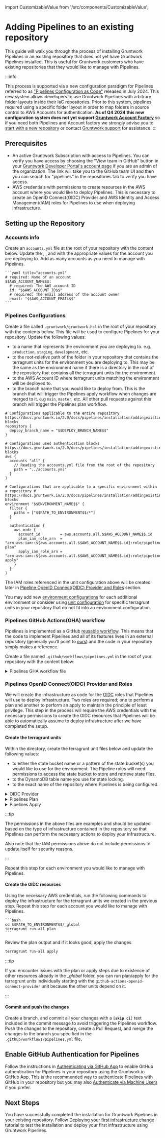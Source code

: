 import CustomizableValue from '/src/components/CustomizableValue';

# Adding Pipelines to an existing repository

This guide will walk you through the process of installing Gruntwork Pipelines in an existing repository that does not yet have Gruntwork Pipelines installed. This is useful for Gruntwork customers who have existing repositories that they would like to manage with Pipelines.

:::info

This process is supported via a new configuration paradigm for Pipelines referred to as ["Pipelines Configuration as Code"](/2.0/reference/pipelines/configurations-as-code) released in July 2024. This new system allows developers to use Gruntwork Pipelines with arbitrary folder layouts inside their IaC repositories. Prior to this system, pipelines required using a specific folder layout in order to map folders in source control to AWS Accounts for authentication. **As of Q4 2024 this new configuration system does not yet support [Gruntwork Account Factory](https://docs.gruntwork.io/2.0/docs/accountfactory/concepts/)** so if you need both Pipelines and Account factory we strongly advise you to [start with a new repository](/2.0/docs/pipelines/installation/addingnewrepo) or contact [Gruntwork support](/support) for assistance.
:::

## Prerequisites

- An active Gruntwork Subscription with access to Pipelines. You can verify you have access by choosing the "View team in GitHub" button in your [Gruntwork Developer Portal's account page](https://app.gruntwork.io/account) if you are an admin of the organization. The link will take you to the GitHub team UI and then you can search for "pipelines" in the repositories tab to verify you have access.
- AWS credentials with permissions to create resources in the AWS account where you would like to deploy Pipelines. This is necessary to create an OpenID Connect(OIDC) Provider and AWS Identity and Access Management(IAM) roles for Pipelines to use when deploying infrastructure.

## Setting up the Repository

### Accounts info

Create an `accounts.yml` file at the root of your repository with the content below. Update the <CustomizableValue id="AWS_ACCOUNT_NAME" />, <CustomizableValue id="AWS_ACCOUNT_ID" />, and <CustomizableValue id="AWS_ACCOUNT_EMAIL" /> with the appropriate values for the account you are deploying to. Add as many accounts as you need to manage with Pipelines.

    ```yaml title="accounts.yml"
    # required: Name of an account
    $$AWS_ACCOUNT_NAME$$:
      # required: The AWS account ID
      id: "$$AWS_ACCOUNT_ID$$"
      # required: The email address of the account owner
      email: "$$AWS_ACCOUNT_EMAIL$$"
    ```

### Pipelines Configurations

Create a file called `.gruntwork/gruntwork.hcl` in the root of your repository with the contents below. This file will be used to configure Pipelines for your repository. Update the following values:

- <CustomizableValue id="ENVIRONMENT_NAME" /> to a name that represents the environment you are deploying to. e.g. `production`, `staging`, `development`, etc.
- <CustomizableValue id="PATH_TO_ENVIRONMENT" /> to the root-relative path of the folder in your repository that contains the terragrunt units for the environment you are deploying to. This may be the same as the environment name if there is a directory in the root of the repository that contains all the terragrunt units for the environment.
- <CustomizableValue id="AWS_ACCOUNT_ID" /> to the AWS Account ID where terragrunt units matching the environment will be deployed to.
- <CustomizableValue id="DEPLOY_BRANCH_NAME" /> to the branch name that you would like to deploy from. This is the branch that will trigger the Pipelines apply workflow when changes are merged to it. e.g `main`, `master`, etc. All other pull requests against this branch will trigger the Pipelines plan workflow.

```hcl title=".gruntwork/gruntwork.hcl"
# Configurations applicable to the entire repository https://docs.gruntwork.io/2.0/docs/pipelines/installation/addingexistingrepo#repository-blocks
repository {
  deploy_branch_name = "$$DEPLOY_BRANCH_NAME$$"
}

# Configurations used authentication blocks https://docs.gruntwork.io/2.0/docs/pipelines/installation/addingexistingrepo#aws-blocks
aws {
  accounts "all" {
    // Reading the accounts.yml file from the root of the repository
    path = "../accounts.yml"
  }
}

# Configurations that are applicable to a specific environment within a repository # https://docs.gruntwork.io/2.0/docs/pipelines/installation/addingexistingrepo#environment-blocks
environment "$$ENVIRONMENT_NAME$$" {
  filter {
    paths = ["$$PATH_TO_ENVIRONMENT$$/*"]
  }

  authentication {
    aws_oidc {
      account_id         = aws.accounts.all.$$AWS_ACCOUNT_NAME$$.id
      plan_iam_role_arn  = "arn:aws:iam::${aws.accounts.all.$$AWS_ACCOUNT_NAME$$.id}:role/pipelines-plan"
      apply_iam_role_arn = "arn:aws:iam::${aws.accounts.all.$$AWS_ACCOUNT_NAME$$.id}:role/pipelines-apply"
    }
  }
}
```

The IAM roles referenced in the unit configuration above will be created later in [Pipeline OpenID Connect(OIDC) Provider and Roles](#pipelines-openid-connectoidc-provider-and-roles) section.

You may add new [environment configurations](/2.0/reference/pipelines/configurations-as-code#environment-configurations) for each additional environment or consider using [unit configuration](/2.0/reference/pipelines/configurations-as-code#unit-configurations) for specific terragrunt units in your repository that do not fit into an environment configuration.

### Pipelines GitHub Actions(GHA) workflow

Pipelines is implemented as a GitHub [reusable workflow](https://docs.github.com/en/actions/sharing-automations/reusing-workflows#creating-a-reusable-workflow). This means that the code to implement Pipelines and all of its features lives in an external repository (generally you'll point to [ours](https://github.com/gruntwork-io/pipelines-workflows/)) and the code in your repository simply makes a reference.


Create a file named `.github/workflows/pipelines.yml` in the root of your repository with the content below:

<details>
<summary>Pipelines GHA workflow file</summary>

```yaml title=".github/workflows/pipelines.yml"
######################################################################################################################
# INFRASTRUCTURE CI/CD CONFIGURATION
#
# This configures GitHub Actions to implement a CI/CD pipeline for infrastructure code.
#
# The following pipeline is implemented in this configuration:
#
# - For any commit on any branch, detect all the terragrunt modules that changed between the `HEAD` of the branch and
#  `main` and run `terragrunt plan` on each of those modules.
# - For commits to `main`: Run `terragrunt apply` on each of the updated modules.
#
######################################################################################################################

name: Pipelines
run-name: "[GWP]: ${{ github.event.commits[0].message || github.event.pull_request.title || 'No commit message' }}"
on:
  push:
    branches:
      - $$DEPLOY_BRANCH_NAME$$
    paths-ignore:
      # Workflow does not run only if ALL filepaths match the pattern. See https://docs.github.com/en/actions/using-workflows/workflow-syntax-for-github-actions#example-excluding-paths
      - ".github/**"
  pull_request:
    types:
      - opened
      - synchronize
      - reopened

# Permissions to assume roles and create pull requests
permissions:
  id-token: write

jobs:
  GruntworkPipelines:
    # https://github.com/gruntwork-io/pipelines-workflows/blob/v3/.github/workflows/pipelines.yml
    uses: gruntwork-io/pipelines-workflows/.github/workflows/pipelines.yml@v3
    secrets:
      PIPELINES_READ_TOKEN: ${{ secrets.PIPELINES_READ_TOKEN }}

  PipelinesPassed:
    needs: GruntworkPipelines
    if: always()
    runs-on: ubuntu-latest
    steps:
      - run: |
          echo "::debug::RESULT: $RESULT"
          if [[ $RESULT = "success" ]]; then
            echo "GruntworkPipelines completed successfully!"
          else
            echo "GruntworkPipelines failed!"
            exit 1
          fi
        env:
          RESULT: ${{ needs.GruntworkPipelines.result }}
```

</details>

### Pipelines OpenID Connect(OIDC) Provider and Roles

We will create the infrastructure as code for the [OIDC](https://docs.github.com/en/actions/security-for-github-actions/security-hardening-your-deployments/configuring-openid-connect-in-amazon-web-services) roles that Pipelines will use to deploy infrastructure. Two roles are required; one to perform a plan and another to perform an apply to maintain the principle of least privilege. This step in the process will require the AWS credentials with the necessary permissions to create the OIDC resources that Pipelines will be able to automatically assume to deploy infrastructure after we have completed the setup.


#### Create the terragrunt units

Within the *<CustomizableValue id="PATH_TO_ENVIRONMENT" />* directory, create the terragrunt unit files below and update the following values:

- <CustomizableValue id="AWS_STATE_BUCKET_PATTERN" /> to either the state bucket name or a pattern of the state bucket(s) you would like to use for the environment. The Pipeline roles will need permissions to access the state bucket to store and retrieve state files.
- <CustomizableValue id="AWS_DYNAMO_DB_TABLE" /> to the DynamoDB table name you use for state locking.
- <CustomizableValue id="INFRASTRUCTURE_LIVE_REPO_NAME" /> to the exact name of the repository where Pipelines is being configured.


<details>
<summary>OIDC Provider</summary>

```hcl title="$$PATH_TO_ENVIRONMENT$$/_global/github-actions-openid-connect-provider/terragrunt.hcl"
terraform {
  source = "git@github.com:gruntwork-io/terraform-aws-security.git//modules/github-actions-openid-connect-provider?ref=v0.74.5"
}

# Include the root `terragrunt.hcl` configuration, which has settings common across all environments & components.
include "root" {
  path = find_in_parent_folders()
}

inputs = {
  allowed_organizations = [
    "$$GITHUB_ORG_NAME$$",
  ]
}
```

</details>

<details>
<summary>Pipelines Plan</summary>

```hcl title="$$PATH_TO_ENVIRONMENT$$/_global/pipelines-plan-role/terragrunt.hcl"
terraform {
  source = "git@github.com:gruntwork-io/terraform-aws-security.git//modules/github-actions-iam-role?ref=v0.74.5"
}

# Include the root `terragrunt.hcl` configuration, which has settings common across all environments & components.
include "root" {
  path = find_in_parent_folders()
}

# The OIDC IAM roles for GitHub actions require a provisioned IAM OpenID Connect Provider for each account.
# The underlying module used in envcommon can create the OIDC provider. Since we have multiple OIDC roles, we use a
# dedicated module and all roles depend on its output
dependency "github-actions-openid-connect-provider" {
  config_path = "../github-actions-openid-connect-provider"

  # Configure mock outputs for the `validate` command that are returned when there are no outputs available (e.g the
  # module hasn't been applied yet.
  mock_outputs_allowed_terraform_commands = ["validate", "plan"]
  mock_outputs_merge_strategy_with_state  = "shallow"
  mock_outputs = {
    arn = "known_after_apply"
    url = "token.actions.githubusercontent.com"
  }
}

locals {
  state_bucket_pattern = lower("$$AWS_STATE_BUCKET_PATTERN$$")
}

inputs = {
  github_actions_openid_connect_provider_arn = dependency.github-actions-openid-connect-provider.outputs.arn
  github_actions_openid_connect_provider_url = dependency.github-actions-openid-connect-provider.outputs.url

  allowed_sources_condition_operator = "StringLike"

  allowed_sources = {
    "$$GITHUB_ORG_NAME$$/$$INFRASTRUCTURE_LIVE_REPO_NAME$$" : ["*"]
  }

  custom_iam_policy_name = "pipelines-plan-oidc-policy"
  iam_role_name          = "pipelines-plan"

  # Policy based on these docs:
  # https://terragrunt.gruntwork.io/docs/features/aws-auth/#aws-iam-policies
  iam_policy = {
    # State permissions
    "DynamoDBLocksTableAccess" = {
      effect = "Allow"
      actions = [
        "dynamodb:PutItem",
        "dynamodb:GetItem",
        "dynamodb:DescribeTable",
        "dynamodb:DeleteItem",
        "dynamodb:CreateTable",
      ]
      resources = ["arn:aws:dynamodb:*:*:table/$$AWS_DYNAMO_DB_TABLE$$"]
    }
    "S3StateBucketAccess" = {
      effect = "Allow"
      actions = [
        "s3:ListBucket",
        "s3:GetBucketVersioning",
        "s3:GetBucketAcl",
        "s3:GetBucketLogging",
        "s3:CreateBucket",
        "s3:PutBucketPublicAccessBlock",
        "s3:PutBucketTagging",
        "s3:PutBucketPolicy",
        "s3:PutBucketVersioning",
        "s3:PutEncryptionConfiguration",
        "s3:PutBucketAcl",
        "s3:PutBucketLogging",
        "s3:GetEncryptionConfiguration",
        "s3:GetBucketPolicy",
        "s3:GetBucketPublicAccessBlock",
        "s3:PutLifecycleConfiguration",
        "s3:PutBucketOwnershipControls",
      ]
      resources = [
        "arn:aws:s3:::${local.state_bucket_pattern}",
      ]
    }
    "S3StateBucketObjectAccess" = {
      effect = "Allow"
      actions = [
        "s3:PutObject",
        "s3:GetObject"
      ]
      resources = [
        "arn:aws:s3:::${local.state_bucket_pattern}/*",
      ]
    }
  }
}
```

</details>

<details>
<summary>Pipelines Apply</summary>

```hcl title="$$PATH_TO_ENVIRONMENT$$/_global/pipelines-apply-role/terragrunt.hcl"
terraform {
  source = "git@github.com:gruntwork-io/terraform-aws-security.git//modules/github-actions-iam-role?ref=v0.74.5"
}

# Include the root `terragrunt.hcl` configuration, which has settings common across all environments & components.
include "root" {
  path = find_in_parent_folders()
}

# The OIDC IAM roles for GitHub actions require a provisioned IAM OpenID Connect Provider for each account.
# The underlying module used in envcommon can create the OIDC provider. Since we have multiple OIDC roles, we use a
# dedicated module and all roles depend on its output
dependency "github-actions-openid-connect-provider" {
  config_path = "../github-actions-openid-connect-provider"

  # Configure mock outputs for the `validate` command that are returned when there are no outputs available (e.g the
  # module hasn't been applied yet.
  mock_outputs_allowed_terraform_commands = ["validate", "plan"]
  mock_outputs_merge_strategy_with_state  = "shallow"
  mock_outputs = {
    arn = "known_after_apply"
    url = "token.actions.githubusercontent.com"
  }
}

locals {
  # Automatically load account-level variables
  account_vars         = read_terragrunt_config(find_in_parent_folders("account.hcl"))
  state_bucket_pattern = local.account_vars.locals.state_bucket_pattern
}

inputs = {
  github_actions_openid_connect_provider_arn = dependency.github-actions-openid-connect-provider.outputs.arn
  github_actions_openid_connect_provider_url = dependency.github-actions-openid-connect-provider.outputs.url

  allowed_sources = {
    "$$GITHUB_ORG_NAME$$/$$INFRASTRUCTURE_LIVE_REPO_NAME$$" : ["main"]
  }

  # Policy for OIDC role assumed from GitHub in the "$$GITHUB_ORG_NAME$$/$$INFRASTRUCTURE_LIVE_REPO_NAME$$" repo
  custom_iam_policy_name = "pipelines-apply-oidc-policy"
  iam_role_name          = "pipelines-apply"

  # Policy based on these docs:
  # https://terragrunt.gruntwork.io/docs/features/aws-auth/#aws-iam-policies
  iam_policy = {
    # State permissions
    "DynamoDBLocksTableAccess" = {
      effect = "Allow"
      actions = [
        "dynamodb:PutItem",
        "dynamodb:GetItem",
        "dynamodb:DescribeTable",
        "dynamodb:DeleteItem",
        "dynamodb:CreateTable",
      ]
      resources = ["arn:aws:dynamodb:*:*:table/$$AWS_DYNAMO_DB_TABLE$$"]
    }
    "S3StateBucketAccess" = {
      effect = "Allow"
      actions = [
        "s3:ListBucket",
        "s3:GetBucketVersioning",
        "s3:GetBucketAcl",
        "s3:GetBucketLogging",
        "s3:CreateBucket",
        "s3:PutBucketPublicAccessBlock",
        "s3:PutBucketTagging",
        "s3:PutBucketPolicy",
        "s3:PutBucketVersioning",
        "s3:PutEncryptionConfiguration",
        "s3:PutBucketAcl",
        "s3:PutBucketLogging",
        "s3:GetEncryptionConfiguration",
        "s3:GetBucketPolicy",
        "s3:GetBucketPublicAccessBlock",
        "s3:PutLifecycleConfiguration",
        "s3:PutBucketOwnershipControls",
      ]
      resources = [
        "arn:aws:s3:::${local.state_bucket_pattern}",
      ]
    }
    "S3StateBucketObjectAccess" = {
      effect = "Allow"
      actions = [
        "s3:PutObject",
        "s3:GetObject"
      ]
      resources = [
        "arn:aws:s3:::${local.state_bucket_pattern}/*",
      ]
    }
  }
}
```

</details>


:::tip

The permissions in the above files are examples and should be updated based on the type of infrastructure contained in the repository so that Pipelines can perform the necessary actions to deploy your infrastructure.

Also note that the IAM permissions above do not include permissions to update itself for security reasons.

:::

Repeat this step for each environment you would like to manage with Pipelines.

#### Create the OIDC resources

Using the necessary AWS credentials, run the following commands to deploy the infrastructure for the terragrunt units we created in the previous step. Repeat this step for each account you would like to manage with Pipelines.

    ```bash
    cd $$PATH_TO_ENVIRONMENT$$/_global
    terragrunt run-all plan
    ```

Review the plan output and if it looks good, apply the changes.


  ```bash
  terragrunt run-all apply
  ```

:::tip

If you encounter issues with the plan or apply steps due to existence of other resources already in the *_global* folder, you can run plan/apply for the terragrunt units individually starting with the `github-actions-openid-connect-provider` unit because the other units depend on it.

:::

#### Commit and push the changes

Create a branch, and commit all your changes with a **`[skip ci]`** text included in the commit message to avoid triggering the Pipelines workflow. Push the changes to the repository, create a Pull Request, and merge the changes to the <CustomizableValue id="DEPLOY_BRANCH_NAME" /> branch you specified in the `.github/workflows/pipelines.yml` file.


## Enable GitHub Authentication for Pipelines

Follow the instructions in [Authenticating via GitHub App](/2.0/docs/pipelines/installation/viagithubapp) to enable GitHub authentication for Pipelines in your repository using the Gruntwork.io GitHub App. This is the recommended way to authenticate Pipelines with GitHub in your repository but you may also [Authenticate via Machine Users](/2.0/docs/pipelines/installation/viamachineusers) if you prefer.

## Next Steps

You have successfully completed the installation for Gruntwork Pipelines in your existing repository. Follow [Deploying your first infrastructure change](/2.0/docs/pipelines/tutorials/deploying-your-first-infrastructure-change) tutorial to test the installation and deploy your first infrastructure using Gruntwork Pipelines.


